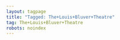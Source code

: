 ```yaml
---
layout: tagpage
title: "Tagged: The+Louis+Bluver+Theatre"
tag: The+Louis+Bluver+Theatre
robots: noindex
---
```

